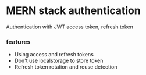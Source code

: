 # MERN stack authentication
 Authentication with JWT access token, refresh token

### features

- Using access and refresh tokens
- Don't use localstorage to store token
- Refresh token rotation and reuse detection
